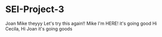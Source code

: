 # SEI-Project-3

Joan
Mike 
theyyy
Let's try this again!!
Mike I'm HERE! 
it's going good
Hi Cecila, Hi Joan
it's going goods
